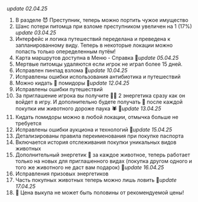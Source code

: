 *update 02.04.25*
1. В разделе 😈 Преступник, теперь можно портить чужое имущество
2. Шанс потери питомца при взломе преступником увеличен на 1 (17%)
*update 03.04.25*
1. Интерфейс и логика путешествий переделана и преведена к запланированному виду. Теперь в некоторые локации можно попасть только опеределенным путём!
2. Карта маршрутов доступна в Меню - Справка
🚩*update 05.04.25*
1. Мертвые питомцы удаляются если игрок не играл более 15 дней.
2. Исправлен пинпад взлома
🚩*update 10.04.25*
1. Исправлены ошибки использования антибиотика и путешествий
2. Можно кидать 🍅 помидоры 
🚩*update 12.04.25*
1. Исправлены ошибки путешествий
2. За приглашение игрока вы получите 🥫🥫 2 энергетика сразу как он войдет в игру. И дополнительно будете получать 🥫 после каждой покупки им животного дороже паука 🕷️
🚩*update 13.04.25*
1. Кидать помидоры можно в любой локации, отмычка больше не требуется
2. Исправлены ошибки аукциона и технологий
🚩*update 15.04.25*
1. Детализированы правила переименования при покупке паспорта
2. Включается история отслеживания покупки уникальных видов животных
3. Дополнительный энергетик 🥫 за каждое животное, теперь работает только на новых для приглашенного видах (покупка другом одного и того же животного не даст вам подарок)
🚩*update 16.04.25*
1. Исправления призовых энергетиков
2. Часть покупных животных теперь можно лишь ловить
🚩*update 17.04.25*
1. 🏦 Цена выкупа не может быть половины от рекомендуемой цены!